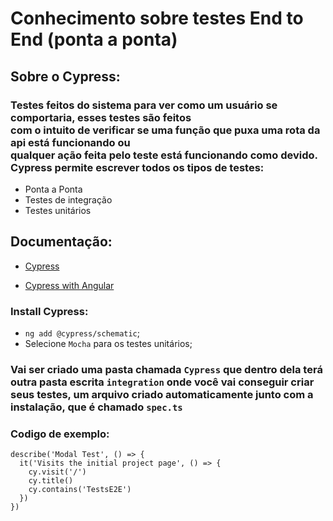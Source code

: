 # Conhecimento sobre testes End to End (ponta a ponta)


## Sobre o Cypress:
### Testes feitos do sistema para ver como um usuário se comportaria, esses testes são feitos <br> com o intuito de verificar se uma função que puxa uma rota da api está funcionando ou <br> qualquer ação feita  pelo teste está funcionando como devido.<br> Cypress permite escrever todos os tipos de testes:

- Ponta a Ponta
- Testes de integração
- Testes unitários

## Documentação:

- [Cypress](https://docs.cypress.io/guides/overview/why-cypress?utm_medium=Nav&utm_campaign=Docs&utm_source=Test+Runner)

- [Cypress with Angular](https://testing-angular.com/end-to-end-testing/)

### Install Cypress: 
- `ng add @cypress/schematic`;
- Selecione `Mocha` para os testes unitários;


### Vai ser criado uma pasta chamada `Cypress` que dentro dela terá outra pasta escrita `integration` onde você vai conseguir criar seus testes, um arquivo criado automaticamente junto com a instalação, que é chamado `spec.ts`

### Codigo de exemplo: <br>
 
```
describe('Modal Test', () => {
  it('Visits the initial project page', () => {
    cy.visit('/')
    cy.title()
    cy.contains('TestsE2E')
  })
})
```
